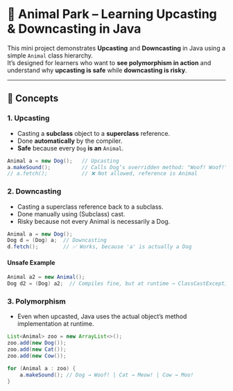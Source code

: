 # 🐾 Animal Park – Learning Upcasting & Downcasting in Java

This mini project demonstrates **Upcasting** and **Downcasting** in Java using a simple `Animal` class hierarchy.  
It’s designed for learners who want to **see polymorphism in action** and understand why **upcasting is safe** while **downcasting is risky**.  

---

## 📖 Concepts

### 1. Upcasting
- Casting a **subclass** object to a **superclass** reference.  
- Done **automatically** by the compiler.  
- **Safe** because every `Dog` **is an** `Animal`.  

```java
Animal a = new Dog();   // Upcasting
a.makeSound();          // Calls Dog’s overridden method: "Woof! Woof!"
// a.fetch();           // ❌ Not allowed, reference is Animal
```

### 2. Downcasting

- Casting a superclass reference back to a subclass.
- Done manually using (Subclass) cast.
- Risky because not every Animal is necessarily a Dog.

```java
Animal a = new Dog();
Dog d = (Dog) a;  // Downcasting
d.fetch();        // ✅ Works, because 'a' is actually a Dog
```
#### Unsafe Example 

```java
Animal a2 = new Animal();
Dog d2 = (Dog) a2;  // Compiles fine, but at runtime → ClassCastException
```

### 3. Polymorphism

- Even when upcasted, Java uses the actual object’s method implementation at runtime.

``` java
List<Animal> zoo = new ArrayList<>();
zoo.add(new Dog());
zoo.add(new Cat());
zoo.add(new Cow());

for (Animal a : zoo) {
    a.makeSound(); // Dog → Woof! | Cat → Meow! | Cow → Moo!
}
```
